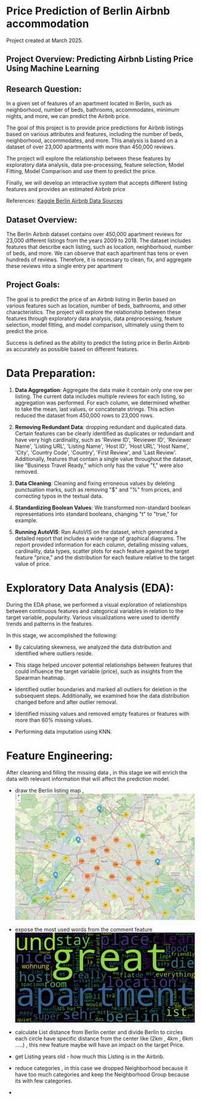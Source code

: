 # Price Prediction of Berlin Airbnb accommodation

Project created at March 2025.

## Project Overview: Predicting Airbnb Listing Price Using Machine Learning


## Research Question:
In a given set of features of an apartment located in Berlin, such as neighborhood, number of beds, bathrooms, accommodates, minimum nights, and more, we can predict the Airbnb price.

The goal of this project is to provide price predictions for Airbnb listings based on various attributes and features, including the number of beds, neighborhood, accommodates, and more. This analysis is based on a dataset of over 23,000 apartments with more than 450,000 reviews.

The project will explore the relationship between these features by exploratory data analysis, data pre-processing, feature selection, Model Fitting, Model Comparison and use them to predict the price.

Finally, we will develop an interactive system that accepts different listing features and provides an estimated Airbnb price

References: 
[Kaggle Berlin Airbnb Data Sources](https://www.kaggle.com/datasets/thedevastator/berlin-airbnb-ratings-how-hosts-measure-up) 

## Dataset Overview:
The Berlin Airbnb dataset contains over 450,000 apartment reviews for 23,000 different listings from the years 2009 to 2018.
The dataset includes features that describe each listing, such as location, neighborhood, number of beds, and more. We can observe that each apartment has tens or even hundreds of reviews. Therefore, it is necessary to clean, fix, and aggregate these reviews into a single entry per apartment

## Project Goals:

The goal is to predict the price of an Airbnb listing in Berlin based on various features such as location, number of beds, bathrooms, and other characteristics. The project will explore the relationship between these features through exploratory data analysis, data preprocessing, feature selection, model fitting, and model comparison, ultimately using them to predict the price.

Success is defined as the ability to predict the listing price in Berlin Airbnb as accurately as possible based on different features.


# Data Preparation:

1.    **Data Aggregation**:  Aggregate the data make it contain only one row per listing. The current data includes multiple reviews for each listing, so aggregation was performed. For each column, we determined whether to take the mean, last values, or concatenate strings. This action reduced the dataset from 450,000 rows to 23,000 rows.
    
2.  **Removing Redundant Data**: dropping redundant and duplicated data. Certain features can be clearly identified as duplicates or redundant and have very high cardinality, such as 'Review ID', 'Reviewer ID', 'Reviewer Name', 'Listing URL', 'Listing Name', 'Host ID', 'Host URL', 'Host Name', 'City', 'Country Code', 'Country', 'First Review', and 'Last Review'. Additionally, features that contain a single value throughout the dataset, like "Business Travel Ready," which only has the value "f," were also removed.
    
3.  **Data Cleaning**:  Cleaning and fixing erroneous values by deleting punctuation marks, such as removing "$" and "%" from prices, and correcting typos in the textual data.
    
4.  **Standardizing Boolean Values**: We transformed non-standard boolean representations into standard booleans, changing "t" to "true," for example.
    
5.  **Running AutoVIS**: Ran AutoVIS on the dataset, which generated a detailed report that includes a wide range of graphical diagrams. The report provided information for each column, detailing missing values, cardinality, data types, scatter plots for each feature against the target feature "price," and the distribution for each feature relative to the target value of price.


# Exploratory Data Analysis (EDA):


During the EDA phase, we performed a visual exploration of relationships between continuous features and categorical variables in relation to the target variable, popularity. Various visualizations were used to identify trends and patterns in the features.

In this stage, we accomplished the following:

-   By calculating skewness, we analyzed the data distribution and identified where outliers reside.
    
-   This stage helped uncover potential relationships between features that could influence the target variable (price), such as insights from the Spearman heatmap.
    
-   Identified outlier boundaries and marked all outliers for deletion in the subsequent steps. Additionally, we examined how the data distribution changed before and after outlier removal.
    
-   Identified missing values and removed empty features or features with more than 60% missing values.
    
-   Performing data imputation using KNN.

# Feature Engineering:
After cleaning and filling the missing data , in this stage we will enrich the data with relevant information that will affect the prediction model.

- draw the Berlin listing map  , 
![Berlin Listings Map](https://github.com/rafatb/Berlin_Airbnb_Price_Prediction/blob/main/files/berlin-maps.png)

- expose the most used words from the comment feature 
![Berlin words](https://github.com/rafatb/Berlin_Airbnb_Price_Prediction/blob/main/files/berlin-words.png)

- calculate List distance from Berlin center and divide Berlin to circles each circle have specific distance from the center like (2km , 4km , 6km .....) , this new feature maybe will have an impact on the target Price.
- get Listing years old - how much this Listing is in the Airbnb.
- reduce categories , in this case we dropped Neighborhood because it have too much categories and keep the  Neighborhood Group because its with few categories.   
-  
